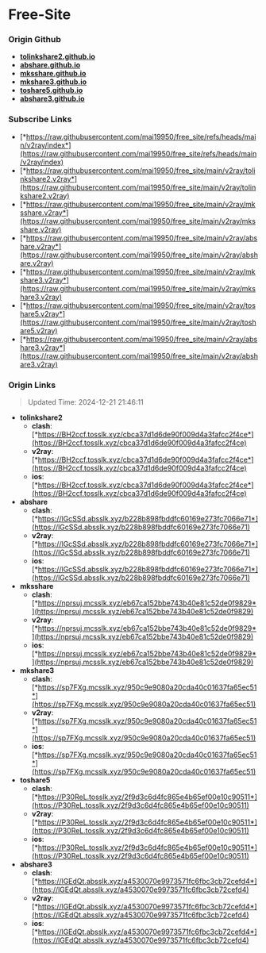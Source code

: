 # Free-Site

### Origin Github

- [**tolinkshare2.github.io**](https://github.com/tolinkshare2/tolinkshare2.github.io)
- [**abshare.github.io**](https://github.com/abshare/abshare.github.io)
- [**mksshare.github.io**](https://github.com/mksshare/mksshare.github.io)
- [**mkshare3.github.io**](https://github.com/mkshare3/mkshare3.github.io)
- [**toshare5.github.io**](https://github.com/toshare5/toshare5.github.io)
- [**abshare3.github.io**](https://github.com/abshare3/abshare3.github.io)

### Subscribe Links

- [*https://raw.githubusercontent.com/mai19950/free_site/refs/heads/main/v2ray/index*](https://raw.githubusercontent.com/mai19950/free_site/refs/heads/main/v2ray/index)
- [*https://raw.githubusercontent.com/mai19950/free_site/main/v2ray/tolinkshare2.v2ray*](https://raw.githubusercontent.com/mai19950/free_site/main/v2ray/tolinkshare2.v2ray)
- [*https://raw.githubusercontent.com/mai19950/free_site/main/v2ray/mksshare.v2ray*](https://raw.githubusercontent.com/mai19950/free_site/main/v2ray/mksshare.v2ray)
- [*https://raw.githubusercontent.com/mai19950/free_site/main/v2ray/abshare.v2ray*](https://raw.githubusercontent.com/mai19950/free_site/main/v2ray/abshare.v2ray)
- [*https://raw.githubusercontent.com/mai19950/free_site/main/v2ray/mkshare3.v2ray*](https://raw.githubusercontent.com/mai19950/free_site/main/v2ray/mkshare3.v2ray)
- [*https://raw.githubusercontent.com/mai19950/free_site/main/v2ray/toshare5.v2ray*](https://raw.githubusercontent.com/mai19950/free_site/main/v2ray/toshare5.v2ray)
- [*https://raw.githubusercontent.com/mai19950/free_site/main/v2ray/abshare3.v2ray*](https://raw.githubusercontent.com/mai19950/free_site/main/v2ray/abshare3.v2ray)

### Origin Links

> Updated Time: 2024-12-21 21:46:11

- **tolinkshare2**
  - **clash**: [*https://BH2ccf.tosslk.xyz/cbca37d1d6de90f009d4a3fafcc2f4ce*](https://BH2ccf.tosslk.xyz/cbca37d1d6de90f009d4a3fafcc2f4ce)
  - **v2ray**: [*https://BH2ccf.tosslk.xyz/cbca37d1d6de90f009d4a3fafcc2f4ce*](https://BH2ccf.tosslk.xyz/cbca37d1d6de90f009d4a3fafcc2f4ce)
  - **ios**: [*https://BH2ccf.tosslk.xyz/cbca37d1d6de90f009d4a3fafcc2f4ce*](https://BH2ccf.tosslk.xyz/cbca37d1d6de90f009d4a3fafcc2f4ce)
- **abshare**
  - **clash**: [*https://lGcSSd.absslk.xyz/b228b898fbddfc60169e273fc7066e71*](https://lGcSSd.absslk.xyz/b228b898fbddfc60169e273fc7066e71)
  - **v2ray**: [*https://lGcSSd.absslk.xyz/b228b898fbddfc60169e273fc7066e71*](https://lGcSSd.absslk.xyz/b228b898fbddfc60169e273fc7066e71)
  - **ios**: [*https://lGcSSd.absslk.xyz/b228b898fbddfc60169e273fc7066e71*](https://lGcSSd.absslk.xyz/b228b898fbddfc60169e273fc7066e71)
- **mksshare**
  - **clash**: [*https://nprsuj.mcsslk.xyz/eb67ca152bbe743b40e81c52de0f9829*](https://nprsuj.mcsslk.xyz/eb67ca152bbe743b40e81c52de0f9829)
  - **v2ray**: [*https://nprsuj.mcsslk.xyz/eb67ca152bbe743b40e81c52de0f9829*](https://nprsuj.mcsslk.xyz/eb67ca152bbe743b40e81c52de0f9829)
  - **ios**: [*https://nprsuj.mcsslk.xyz/eb67ca152bbe743b40e81c52de0f9829*](https://nprsuj.mcsslk.xyz/eb67ca152bbe743b40e81c52de0f9829)
- **mkshare3**
  - **clash**: [*https://sp7FXg.mcsslk.xyz/950c9e9080a20cda40c01637fa65ec51*](https://sp7FXg.mcsslk.xyz/950c9e9080a20cda40c01637fa65ec51)
  - **v2ray**: [*https://sp7FXg.mcsslk.xyz/950c9e9080a20cda40c01637fa65ec51*](https://sp7FXg.mcsslk.xyz/950c9e9080a20cda40c01637fa65ec51)
  - **ios**: [*https://sp7FXg.mcsslk.xyz/950c9e9080a20cda40c01637fa65ec51*](https://sp7FXg.mcsslk.xyz/950c9e9080a20cda40c01637fa65ec51)
- **toshare5**
  - **clash**: [*https://P30ReL.tosslk.xyz/2f9d3c6d4fc865e4b65ef00e10c90511*](https://P30ReL.tosslk.xyz/2f9d3c6d4fc865e4b65ef00e10c90511)
  - **v2ray**: [*https://P30ReL.tosslk.xyz/2f9d3c6d4fc865e4b65ef00e10c90511*](https://P30ReL.tosslk.xyz/2f9d3c6d4fc865e4b65ef00e10c90511)
  - **ios**: [*https://P30ReL.tosslk.xyz/2f9d3c6d4fc865e4b65ef00e10c90511*](https://P30ReL.tosslk.xyz/2f9d3c6d4fc865e4b65ef00e10c90511)
- **abshare3**
  - **clash**: [*https://lGEdQt.absslk.xyz/a4530070e9973571fc6fbc3cb72cefd4*](https://lGEdQt.absslk.xyz/a4530070e9973571fc6fbc3cb72cefd4)
  - **v2ray**: [*https://lGEdQt.absslk.xyz/a4530070e9973571fc6fbc3cb72cefd4*](https://lGEdQt.absslk.xyz/a4530070e9973571fc6fbc3cb72cefd4)
  - **ios**: [*https://lGEdQt.absslk.xyz/a4530070e9973571fc6fbc3cb72cefd4*](https://lGEdQt.absslk.xyz/a4530070e9973571fc6fbc3cb72cefd4)
